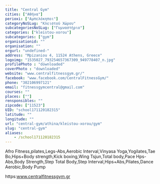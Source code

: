 ```yaml
---
title: "Central Gym"
cities: ["Αθήνα"]
perioxi: ["Αμπελόκηποι"]
categoryNoSLug: "Κλειστού Χώρου"
subcategoriesNoSLug: ["Γυμναστήριο"]
categories: ["kleistou-xorou"]
subcategories: ["gym"]
organisationid: ""
organisation: ""
orgurl: "undefined-"
address: "Mpizaniou 4, 11524 Athens, Greece"
logoimg: "1535027_793254657367309_949778407_n.jpg"
profilePhoto : "downloaded"
coverPhoto : "downloaded"
website: "www.centralfitnessgym.gr/"
facebook: "www.facebook.com/CentralFitnessGym/"
phone: "302106997121"
email: "fitnessgymcentral@gmail.com"
courses: ""
places: [""]
rensponsibles: ""
zipcode: ["11523"]
UID: "school171120182315"
latitude: ""
longitude: ""
url: "central-gym/athina/kleistou-xorou/gym"
slug: "central-gym"
aliases:
    - /school171120182315
---
```



Afro Fitness,pilates,Legs-Abs,Aerobic Interval,Vinyasa Yoga,Yogilates,Tae Bo,Hips+Body strength,Kick boxing,Wing Tsjun,Total body,Pace Hps-Abs,Body Strength,Step Total Body,Step Interval,Hips+Abs,Pilates,Dance Aerobic,Body Pump

https:www.centralfitnessgym.gr